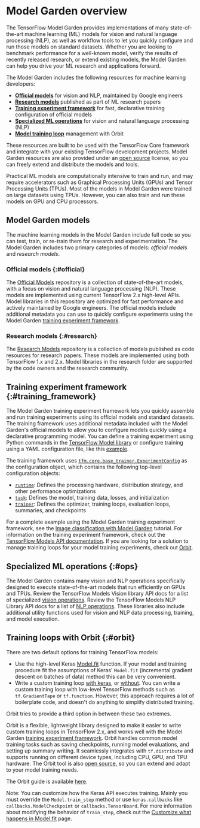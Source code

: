 # Model Garden overview

The TensorFlow Model Garden provides implementations of many state-of-the-art
machine learning (ML) models for vision and natural language processing (NLP),
as well as workflow tools to let you quickly configure and run those models on
standard datasets. Whether you are looking to benchmark performance for a
well-known model, verify the results of recently released research, or extend
existing models, the Model Garden can help you drive your ML research and
applications forward.

The Model Garden includes the following resources for machine learning
developers:

-   [**Official models**](#official) for vision and NLP, maintained by Google
    engineers
-   [**Research models**](#research) published as part of ML research papers
-   [**Training experiment framework**](#training_framework) for fast,
    declarative training configuration of official models
-   [**Specialized ML operations**](#ops) for vision and natural language
    processing (NLP)
-   [**Model training loop**](#orbit) management with Orbit

These resources are built to be used with the TensorFlow Core framework and
integrate with your existing TensorFlow development projects. Model
Garden resources are also provided under an [open
source](https://github.com/tensorflow/models/blob/master/LICENSE) license, so
you can freely extend and distribute the models and tools.

Practical ML models are computationally intensive to train and run, and may
require accelerators such as Graphical Processing Units (GPUs) and Tensor
Processing Units (TPUs). Most of the models in Model Garden were trained on
large datasets using TPUs. However, you can also train and run these models on
GPU and CPU processors.

## Model Garden models

The machine learning models in the Model Garden include full code so you can
test, train, or re-train them for research and experimentation. The Model Garden
includes two primary categories of models: *official models* and *research
models*.

### Official models {:#official}

The [Official Models](https://github.com/tensorflow/models/tree/master/official)
repository is a collection of state-of-the-art models, with a focus on
vision and natural language processing (NLP).
These models are implemented using current TensorFlow 2.x high-level
APIs. Model libraries in this repository are optimized for fast performance and
actively maintained by Google engineers. The official models include additional
metadata you can use to quickly configure experiments using the Model Garden
[training experiment framework](#training_framework).

### Research models {:#research}

The [Research Models](https://github.com/tensorflow/models/tree/master/research)
repository is a collection of models published as code resources for research
papers. These models are implemented using both TensorFlow 1.x and 2.x. Model
libraries in the research folder are supported by the code owners and the
research community.

## Training experiment framework {:#training_framework}

The Model Garden training experiment framework lets you quickly assemble and run
training experiments using its official models and standard datasets. The
training framework uses additional metadata included with the Model Garden's
official models to allow you to configure models quickly using a declarative
programming model. You can define a training experiment using Python commands in
the
[TensorFlow Model library](https://www.tensorflow.org/api_docs/python/tfm/core)
or configure training using a YAML configuration file, like this
[example](https://github.com/tensorflow/models/blob/master/official/vision/configs/experiments/image_classification/imagenet_resnet50_tpu.yaml).

The training framework uses
[`tfm.core.base_trainer.ExperimentConfig`](https://www.tensorflow.org/api_docs/python/tfm/core/base_trainer/ExperimentConfig)
as the configuration object, which contains the following top-level
configuration objects:

-   [`runtime`](https://www.tensorflow.org/api_docs/python/tfm/core/base_task/RuntimeConfig):
    Defines the processing hardware, distribution strategy, and other
    performance optimizations
-   [`task`](https://www.tensorflow.org/api_docs/python/tfm/core/config_definitions/TaskConfig):
    Defines the model, training data, losses, and initialization
-   [`trainer`](https://www.tensorflow.org/api_docs/python/tfm/core/base_trainer/TrainerConfig):
    Defines the optimizer, training loops, evaluation loops, summaries, and
    checkpoints

For a complete example using the Model Garden training experiment framework, see
the [Image classification with Model Garden](https://www.tensorflow.org/tfmodels/vision/image_classification)
tutorial. For information on the training experiment framework, check out the
[TensorFlow Models API documentation](https://tensorflow.org/api_docs/python/tfm/core).
If you are looking for a solution to manage training loops for your model
training experiments, check out [Orbit](#orbit).

## Specialized ML operations {:#ops}

The Model Garden contains many vision and NLP operations specifically designed
to execute state-of-the-art models that run efficiently on GPUs and TPUs. Review
the TensorFlow Models Vision library API docs for a list of specialized
[vision operations](https://www.tensorflow.org/api_docs/python/tfm/vision).
Review the TensorFlow Models NLP Library API docs for a list of
[NLP operations](https://www.tensorflow.org/api_docs/python/tfm/nlp). These
libraries also include additional utility functions used for vision and NLP data
processing, training, and model execution.

## Training loops with Orbit {:#orbit}

There are two default options for training TensorFlow models:

* Use the high-level Keras
[Model.fit](https://www.tensorflow.org/api_docs/python/tf/keras/Model#fit)
function. If your model and training procedure fit the assumptions of Keras'
`Model.fit` (incremental gradient descent on batches of data) method this can
be very convenient.
* Write a custom training loop
[with keras](https://www.tensorflow.org/guide/keras/writing_a_training_loop_from_scratch),
or [without](https://www.tensorflow.org/guide/core/logistic_regression_core).
You can write a custom training loop with low-level TensorFlow methods such as
`tf.GradientTape` or `tf.function`. However, this approach requires a lot of
boilerplate code, and doesn't do anything to simplify distributed training.

Orbit tries to provide a third option in between these two extremes.

Orbit is a flexible, lightweight library designed to make it easier to
write custom training loops in TensorFlow 2.x, and works well with the Model
Garden [training experiment framework](#training_framework). Orbit handles
common model training tasks such as saving checkpoints, running model
evaluations, and setting up summary writing. It seamlessly integrates with
`tf.distribute` and supports running on different device types, including CPU,
GPU, and TPU hardware. The Orbit tool is also [open
source](https://github.com/tensorflow/models/blob/master/orbit/LICENSE), so you
can extend and adapt to your model training needs.

The Orbit guide is available [here](orbit/index.ipynb).

Note: You can customize how the Keras API executes training. Mainly you must
override the `Model.train_step` method or use `keras.callbacks` like
`callbacks.ModelCheckpoint` or `callbacks.TensorBoard`. For more information
about modifying the behavior of `train_step`, check out the
[Customize what happens in Model.fit](https://www.tensorflow.org/guide/keras/customizing_what_happens_in_fit)
page.
